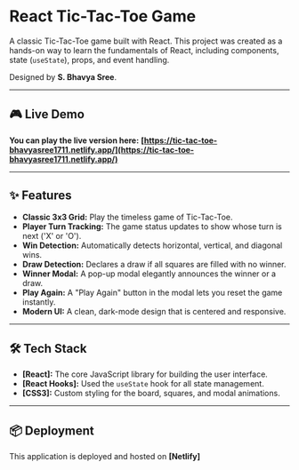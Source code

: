 # React Tic-Tac-Toe Game

A classic Tic-Tac-Toe game built with React. This project was created as a hands-on way to learn the fundamentals of React, including components, state (`useState`), props, and event handling.

Designed by **S. Bhavya Sree**.



---

## 🎮 Live Demo

**You can play the live version here:**
**[https://tic-tac-toe-bhavyasree1711.netlify.app/](https://tic-tac-toe-bhavyasree1711.netlify.app/)**



---

## ✨ Features

* **Classic 3x3 Grid:** Play the timeless game of Tic-Tac-Toe.
* **Player Turn Tracking:** The game status updates to show whose turn is next ('X' or 'O').
* **Win Detection:** Automatically detects horizontal, vertical, and diagonal wins.
* **Draw Detection:** Declares a draw if all squares are filled with no winner.
* **Winner Modal:** A pop-up modal elegantly announces the winner or a draw.
* **Play Again:** A "Play Again" button in the modal lets you reset the game instantly.
* **Modern UI:** A clean, dark-mode design that is centered and responsive.

---

## 🛠️ Tech Stack

* **[React]:** The core JavaScript library for building the user interface.
* **[React Hooks]:** Used the `useState` hook for all state management.
* **[CSS3]:** Custom styling for the board, squares, and modal animations.

---

## 📦 Deployment

This application is deployed and hosted on **[Netlify]**
